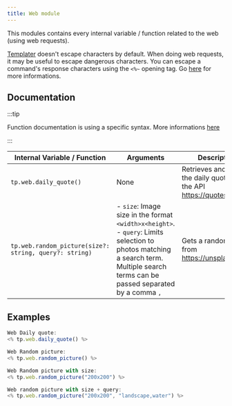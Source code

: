 ```yaml
---
title: Web module
---
```


This modules contains every internal variable / function related to the web (using web requests).

[Templater](https://github.com/SilentVoid13/Templater) doesn't escape characters by default. When doing web requests, it may be useful to escape dangerous characters. You can escape a command's response characters using the `<%~` opening tag. Go [here](https://github.com/SilentVoid13/Templater#eta-features) for more informations.

## Documentation

:::tip

Function documentation is using a specific syntax. More informations [here](../../syntax#function-documentation-syntax)

:::

| Internal Variable / Function                           | Arguments                                                    | Description                                                  | Example Output                                               |
| ------------------------------------------------------ | ------------------------------------------------------------ | ------------------------------------------------------------ | ------------------------------------------------------------ |
| `tp.web.daily_quote()`                                 | None                                                         | Retrieves and parses the daily quote from the API https://quotes.rest/ | ![quote](/img/templater_daily_quote.png)                     |
| `tp.web.random_picture(size?: string, query?: string)` | - `size`: Image size in the format `<width>x<height>`.<br />- `query`: Limits selection to photos matching a search term. Multiple search terms can be passed separated by a comma `,` | Gets a random image from https://unsplash.com/               | `![image](https://images.unsplash.com/photo-1602583019685-26371425dc0f)` |

## Examples

```javascript
Web Daily quote:  
<% tp.web.daily_quote() %>

Web Random picture: 
<% tp.web.random_picture() %>

Web Random picture with size: 
<% tp.web.random_picture("200x200") %>

Web random picture with size + query: 
<% tp.web.random_picture("200x200", "landscape,water") %>
```
